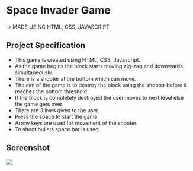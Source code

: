 # Space Invader Game

-> MADE USING HTML, CSS, JAVASCRIPT

## Project Specification
- This game is created using HTML, CSS, Javascript.
- As the game begins the block starts moving zig-zag and downwards simultaneously.
- There is a shooter at the bottom which can move.
- The aim of the game is to destroy the block using the shooter before it reaches the bottom threshold.
- If the block is completely destroyed the user moves to next level else the game gets over.
- There are 3 lives given to the user.
- Press the space to start the game.
- Arrow keys are used for movement of the shooter.
- To shoot bullets space bar is used.

## Screenshot
<p><img src="https://github.com/Harikrishnaa3131/Bundli-Frontend/blob/main/Space%20invader/Images/Output50.png"></p>
